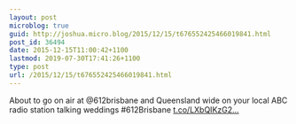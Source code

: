 ```yaml
---
layout: post
microblog: true
guid: http://joshua.micro.blog/2015/12/15/t676552425466019841.html
post_id: 36494
date: 2015-12-15T11:00:42+1100
lastmod: 2019-07-30T17:41:26+1100
type: post
url: /2015/12/15/t676552425466019841.html
---
```

About to go on air at @612brisbane and Queensland wide on your local ABC radio station talking weddings #612Brisbane [t.co/LXbQIKzG2...](https://t.co/LXbQIKzG2Y)
